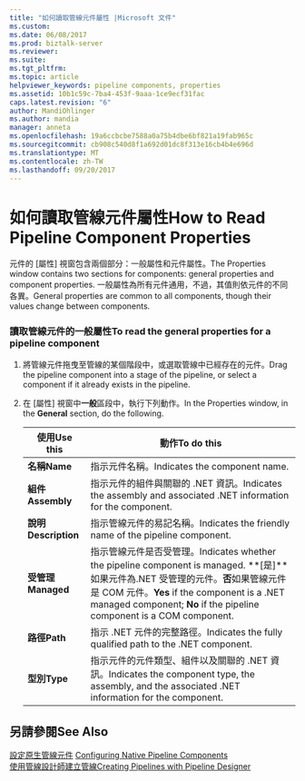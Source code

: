 ```yaml
---
title: "如何讀取管線元件屬性 |Microsoft 文件"
ms.custom: 
ms.date: 06/08/2017
ms.prod: biztalk-server
ms.reviewer: 
ms.suite: 
ms.tgt_pltfrm: 
ms.topic: article
helpviewer_keywords: pipeline components, properties
ms.assetid: 10b1c59c-7ba4-453f-9aaa-1ce9ecf31fac
caps.latest.revision: "6"
author: MandiOhlinger
ms.author: mandia
manager: anneta
ms.openlocfilehash: 19a6ccbcbe7588a0a75b4dbe6bf821a19fab965c
ms.sourcegitcommit: cb908c540d8f1a692d01dc8f313e16cb4b4e696d
ms.translationtype: MT
ms.contentlocale: zh-TW
ms.lasthandoff: 09/20/2017
---
```

# <a name="how-to-read-pipeline-component-properties"></a><span data-ttu-id="43311-102">如何讀取管線元件屬性</span><span class="sxs-lookup"><span data-stu-id="43311-102">How to Read Pipeline Component Properties</span></span>
<span data-ttu-id="43311-103">元件的 [屬性] 視窗包含兩個部分：一般屬性和元件屬性。</span><span class="sxs-lookup"><span data-stu-id="43311-103">The Properties window contains two sections for components: general properties and component properties.</span></span> <span data-ttu-id="43311-104">一般屬性為所有元件通用，不過，其值則依元件的不同各異。</span><span class="sxs-lookup"><span data-stu-id="43311-104">General properties are common to all components, though their values change between components.</span></span>  
  
### <a name="to-read-the-general-properties-for-a-pipeline-component"></a><span data-ttu-id="43311-105">讀取管線元件的一般屬性</span><span class="sxs-lookup"><span data-stu-id="43311-105">To read the general properties for a pipeline component</span></span>  
  
1.  <span data-ttu-id="43311-106">將管線元件拖曳至管線的某個階段中，或選取管線中已經存在的元件。</span><span class="sxs-lookup"><span data-stu-id="43311-106">Drag the pipeline component into a stage of the pipeline, or select a component if it already exists in the pipeline.</span></span>  
  
2.  <span data-ttu-id="43311-107">在 [屬性] 視窗中**一般**區段中，執行下列動作。</span><span class="sxs-lookup"><span data-stu-id="43311-107">In the Properties window, in the **General** section, do the following.</span></span>  
  
    |<span data-ttu-id="43311-108">使用</span><span class="sxs-lookup"><span data-stu-id="43311-108">Use this</span></span>|<span data-ttu-id="43311-109">動作</span><span class="sxs-lookup"><span data-stu-id="43311-109">To do this</span></span>|  
    |--------------|----------------|  
    |<span data-ttu-id="43311-110">**名稱**</span><span class="sxs-lookup"><span data-stu-id="43311-110">**Name**</span></span>|<span data-ttu-id="43311-111">指示元件名稱。</span><span class="sxs-lookup"><span data-stu-id="43311-111">Indicates the component name.</span></span>|  
    |<span data-ttu-id="43311-112">**組件**</span><span class="sxs-lookup"><span data-stu-id="43311-112">**Assembly**</span></span>|<span data-ttu-id="43311-113">指示元件的組件與關聯的 .NET 資訊。</span><span class="sxs-lookup"><span data-stu-id="43311-113">Indicates the assembly and associated .NET information for the component.</span></span>|  
    |<span data-ttu-id="43311-114">**說明**</span><span class="sxs-lookup"><span data-stu-id="43311-114">**Description**</span></span>|<span data-ttu-id="43311-115">指示管線元件的易記名稱。</span><span class="sxs-lookup"><span data-stu-id="43311-115">Indicates the friendly name of the pipeline component.</span></span>|  
    |<span data-ttu-id="43311-116">**受管理**</span><span class="sxs-lookup"><span data-stu-id="43311-116">**Managed**</span></span>|<span data-ttu-id="43311-117">指示管線元件是否受管理。</span><span class="sxs-lookup"><span data-stu-id="43311-117">Indicates whether the pipeline component is managed.</span></span> <span data-ttu-id="43311-118">**[是]**如果元件為.NET 受管理的元件。**否**如果管線元件是 COM 元件。</span><span class="sxs-lookup"><span data-stu-id="43311-118">**Yes** if the component is a .NET managed component; **No** if the pipeline component is a COM component.</span></span>|  
    |<span data-ttu-id="43311-119">**路徑**</span><span class="sxs-lookup"><span data-stu-id="43311-119">**Path**</span></span>|<span data-ttu-id="43311-120">指示 .NET 元件的完整路徑。</span><span class="sxs-lookup"><span data-stu-id="43311-120">Indicates the fully qualified path to the .NET component.</span></span>|  
    |<span data-ttu-id="43311-121">**型別**</span><span class="sxs-lookup"><span data-stu-id="43311-121">**Type**</span></span>|<span data-ttu-id="43311-122">指示元件的元件類型、組件以及關聯的 .NET 資訊。</span><span class="sxs-lookup"><span data-stu-id="43311-122">Indicates the component type, the assembly, and the associated .NET information for the component.</span></span>|  
  
## <a name="see-also"></a><span data-ttu-id="43311-123">另請參閱</span><span class="sxs-lookup"><span data-stu-id="43311-123">See Also</span></span>  
 <span data-ttu-id="43311-124">[設定原生管線元件](../core/configuring-native-pipeline-components.md) </span><span class="sxs-lookup"><span data-stu-id="43311-124">[Configuring Native Pipeline Components](../core/configuring-native-pipeline-components.md) </span></span>  
 [<span data-ttu-id="43311-125">使用管線設計師建立管線</span><span class="sxs-lookup"><span data-stu-id="43311-125">Creating Pipelines with Pipeline Designer</span></span>](../core/creating-pipelines-with-pipeline-designer.md)